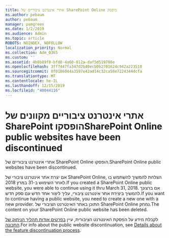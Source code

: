 ```yaml
---
title: אתרי אינטרנט ציבוריים של SharePoint Online מופסק
ms.author: pebaum
author: pebaum
manager: pamgreen
ms.date: 1/2/2019
ms.audience: Admin
ms.topic: article
ROBOTS: NOINDEX, NOFOLLOW
localization_priority: Normal
ms.collection: Adm_O365
ms.custom: ''
ms.assetid: 4b8b89f8-bfd8-4a60-812a-daf5d519788e
ms.openlocfilehash: 3ff7447fa347d2b48ecb0b2701624c942a223518
ms.sourcegitcommit: 0f0186044a3597e42ad14c32ca58e7224344dcfa
ms.translationtype: MT
ms.contentlocale: he-IL
ms.lasthandoff: 12/15/2019
ms.locfileid: "40044116"
---
```

# <a name="sharepoint-online-public-websites-have-been-discontinued"></a><span data-ttu-id="5da6a-102">אתרי אינטרנט ציבוריים מקוונים של SharePoint הופסקו</span><span class="sxs-lookup"><span data-stu-id="5da6a-102">SharePoint Online public websites have been discontinued</span></span>

<span data-ttu-id="5da6a-103">אתרי אינטרנט ציבוריים של SharePoint Online הופסקו.</span><span class="sxs-lookup"><span data-stu-id="5da6a-103">SharePoint Online public websites have been discontinued.</span></span>

<span data-ttu-id="5da6a-104">אם יצרת אתר אינטרנט ציבורי של SharePoint Online, הצלחת להמשיך להשתמש בו לאחר השימוש ב-31 במרץ 2018.</span><span class="sxs-lookup"><span data-stu-id="5da6a-104">If you created a SharePoint Online public website, you were able to continue using it thru March 31, 2018.</span></span> <span data-ttu-id="5da6a-105">אם ברצונך להמשיך ביצירת אתר אינטרנט ציבורי, עליך ליצור אחד חדש עם ספק חדש.</span><span class="sxs-lookup"><span data-stu-id="5da6a-105">If you want to continue having a public website, you need to create a new one with a new provider.</span></span> <span data-ttu-id="5da6a-106">התוכן באתר האינטרנט הציבורי של SharePoint Online נמחק.</span><span class="sxs-lookup"><span data-stu-id="5da6a-106">The content on your SharePoint Online public website has been deleted.</span></span>

<span data-ttu-id="5da6a-107">לקבלת מידע על הפסקת האינטרנט הציבורית, עיין [בפרטים אודות תהליך הניתוק של התכונה](https://go.microsoft.com/fwlink/?linkid=866980).</span><span class="sxs-lookup"><span data-stu-id="5da6a-107">For info about the public website discontinuation, see [Details about the feature discontinuation process](https://go.microsoft.com/fwlink/?linkid=866980).</span></span>
